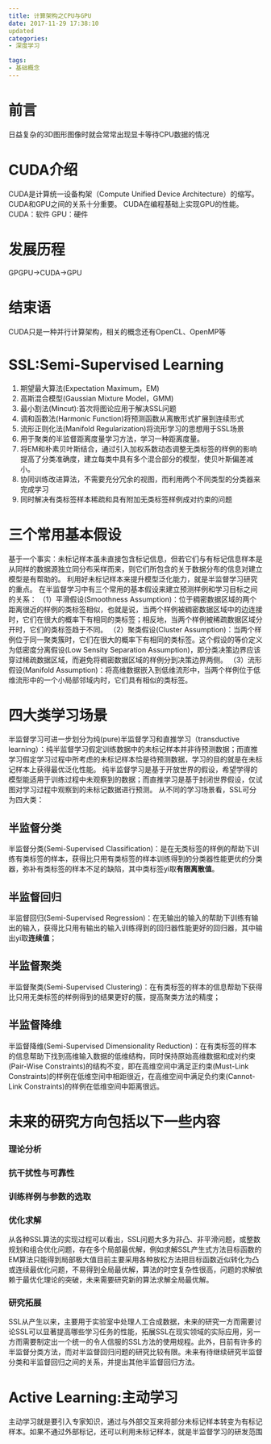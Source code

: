 ```yaml
---
title: 计算架构之CPU与GPU
date: 2017-11-29 17:38:10
updated
categories:
- 深度学习

tags:
- 基础概念
---
```

# 前言
日益复杂的3D图形图像时就会常常出现显卡等待CPU数据的情况

<!-- more -->

# CUDA介绍
CUDA是计算统一设备构架（Compute Unified Device Architecture）的缩写。
CUDA和GPU之间的关系十分重要。
CUDA在编程基础上实现GPU的性能。
CUDA：软件
GPU：硬件
# 发展历程
GPGPU->CUDA->GPU

# 结束语
CUDA只是一种并行计算架构，相关的概念还有OpenCL、OpenMP等

# SSL:Semi-Supervised Learning
1. 期望最大算法(Expectation Maximum，EM)
2. 高斯混合模型(Gaussian Mixture Model，GMM)
3. 最小割法(Mincut):首次将图论应用于解决SSL问题
4. 调和函数法(Harmonic Function)将预测函数从离散形式扩展到连续形式
5. 流形正则化法(Manifold Regularization)将流形学习的思想用于SSL场景
6. 用于聚类的半监督距离度量学习方法，学习一种距离度量。
7. 将EM和朴素贝叶斯结合，通过引入加权系数动态调整无类标签的样例的影响提高了分类准确度，建立每类中具有多个混合部分的模型，使贝叶斯偏差减小。
8. 协同训练改进算法，不需要充分冗余的视图，而利用两个不同类型的分类器来完成学习
9. 同时解决有类标签样本稀疏和具有附加无类标签样例成对约束的问题

# 三个常用基本假设
基于一个事实：未标记样本虽未直接包含标记信息，但若它们与有标记信息样本是从同样的数据源独立同分布采样而来，则它们所包含的关于数据分布的信息对建立模型是有帮助的。
利用好未标记样本来提升模型泛化能力，就是半监督学习研究的重点。
在半监督学习中有三个常用的基本假设来建立预测样例和学习目标之间的关系：
（1）平滑假设(Smoothness Assumption)：位于稠密数据区域的两个距离很近的样例的类标签相似，也就是说，当两个样例被稠密数据区域中的边连接时，它们在很大的概率下有相同的类标签；相反地，当两个样例被稀疏数据区域分开时，它们的类标签趋于不同。
（2）聚类假设(Cluster Assumption)：当两个样例位于同一聚类簇时，它们在很大的概率下有相同的类标签。这个假设的等价定义为低密度分离假设(Low Sensity Separation Assumption)，即分类决策边界应该穿过稀疏数据区域，而避免将稠密数据区域的样例分到决策边界两侧。
（3）流形假设(Manifold Assumption)：将高维数据嵌入到低维流形中，当两个样例位于低维流形中的一个小局部邻域内时，它们具有相似的类标签。

# 四大类学习场景
半监督学习可进一步划分为纯(pure)半监督学习和直推学习（transductive learning）：纯半监督学习假定训练数据中的未标记样本并非待预测数据；而直推学习假定学习过程中所考虑的未标记样本恰是待预测数据，学习的目的就是在未标记样本上获得最优泛化性能。
纯半监督学习是基于开放世界的假设，希望学得的模型能适用于训练过程中未观察到的数据；而直推学习是基于封闭世界假设，仅试图对学习过程中观察到的未标记数据进行预测。
从不同的学习场景看，SSL可分为四大类：
## 半监督分类
半监督分类(Semi-Supervised Classification)：是在无类标签的样例的帮助下训练有类标签的样本，获得比只用有类标签的样本训练得到的分类器性能更优的分类器，弥补有类标签的样本不足的缺陷，其中类标签yi取**有限离散值**。
## 半监督回归
半监督回归(Semi-Supervised Regression)：在无输出的输入的帮助下训练有输出的输入，获得比只用有输出的输入训练得到的回归器性能更好的回归器，其中输出yi取**连续值**；
## 半监督聚类
半监督聚类(Semi-Supervised Clustering)：在有类标签的样本的信息帮助下获得比只用无类标签的样例得到的结果更好的簇，提高聚类方法的精度；
## 半监督降维
半监督降维(Semi-Supervised Dimensionality Reduction)：在有类标签的样本的信息帮助下找到高维输入数据的低维结构，同时保持原始高维数据和成对约束(Pair-Wise Constraints)的结构不变，即在高维空间中满足正约束(Must-Link Constraints)的样例在低维空间中相距很近，在高维空间中满足负约束(Cannot-Link Constraints)的样例在低维空间中距离很远。
# 未来的研究方向包括以下一些内容
### 理论分析
### 抗干扰性与可靠性
### 训练样例与参数的选取
### 优化求解
从各种SSL算法的实现过程可以看出，SSL问题大多为非凸、非平滑问题，或整数规划和组合优化问题，存在多个局部最优解，例如求解SSL产生式方法目标函数的EM算法只能得到局部极大值目前主要采用各种放松方法把目标函数近似转化为凸或连续最优化问题，不易得到全局最优解，算法的时空复杂性很高，问题的求解依赖于最优化理论的突破，未来需要研究新的算法求解全局最优解。
### 研究拓展
SSL从产生以来，主要用于实验室中处理人工合成数据，未来的研究一方而需要讨论SSL可以显著提高哪些学习任务的性能，拓展SSL在现实领域的实际应用，另一方而需要制定出一个统一的令人信服的SSL方法的使用规程。此外，目前有许多的半监督分类方法，而对半监督回归问题的研究比较有限。未来有待继续研究半监督分类和半监督回归之间的关系，并提出其他半监督回归方法。

# Active Learning:主动学习
主动学习就是要引入专家知识，通过与外部交互来将部分未标记样本转变为有标记样本。如果不通过外部标记，还可以利用未标记样本，就是半监督学习的研发范围